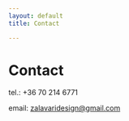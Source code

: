 ```yaml
---
layout: default
title: Contact

---
```

# Contact

tel.: +36 70 214 6771

email: zalavaridesign@gmail.com